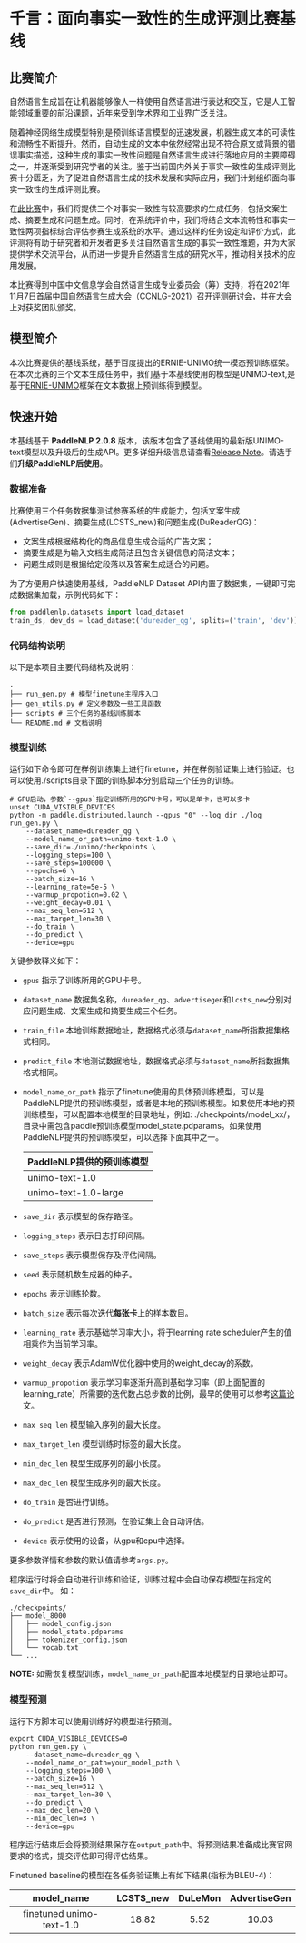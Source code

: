 # 千言：面向事实一致性的生成评测比赛基线

## 比赛简介

自然语言生成旨在让机器能够像人一样使用自然语言进行表达和交互，它是人工智能领域重要的前沿课题，近年来受到学术界和工业界广泛关注。

随着神经网络生成模型特别是预训练语言模型的迅速发展，机器生成文本的可读性和流畅性不断提升。然而，自动生成的文本中依然经常出现不符合原文或背景的错误事实描述，这种生成的事实一致性问题是自然语言生成进行落地应用的主要障碍之一，并逐渐受到研究学者的关注。鉴于当前国内外关于事实一致性的生成评测比赛十分匮乏，为了促进自然语言生成的技术发展和实际应用，我们计划组织面向事实一致性的生成评测比赛。

在[此比赛](https://aistudio.baidu.com/aistudio/competition/detail/105)中，我们将提供三个对事实一致性有较高要求的生成任务，包括文案生成、摘要生成和问题生成。同时，在系统评价中，我们将结合文本流畅性和事实一致性两项指标综合评估参赛生成系统的水平。通过这样的任务设定和评价方式，此评测将有助于研究者和开发者更多关注自然语言生成的事实一致性难题，并为大家提供学术交流平台，从而进一步提升自然语言生成的研究水平，推动相关技术的应用发展。

本比赛得到中国中文信息学会自然语言生成专业委员会（筹）支持，将在2021年11月7日首届中国自然语言生成大会（CCNLG-2021）召开评测研讨会，并在大会上对获奖团队颁奖。

## 模型简介
本次比赛提供的基线系统，基于百度提出的ERNIE-UNIMO统一模态预训练框架。在本次比赛的三个文本生成任务中，我们基于本基线使用的模型是UNIMO-text,是基于[ERNIE-UNIMO](https://arxiv.org/pdf/2012.15409.pdf)框架在文本数据上预训练得到模型。

## 快速开始

本基线基于 **PaddleNLP 2.0.8** 版本，该版本包含了基线使用的最新版UNIMO-text模型以及升级后的生成API。更多详细升级信息请查看[Release Note](https://github.com/PaddlePaddle/PaddleNLP/releases/tag/v2.0.8)。请选手们**升级PaddleNLP后使用**。

### 数据准备

比赛使用三个任务数据集测试参赛系统的生成能力，包括文案生成(AdvertiseGen)、摘要生成(LCSTS_new)和问题生成(DuReaderQG)：

- 文案生成根据结构化的商品信息生成合适的广告文案；
- 摘要生成是为输入文档生成简洁且包含关键信息的简洁文本；
- 问题生成则是根据给定段落以及答案生成适合的问题。

为了方便用户快速使用基线，PaddleNLP Dataset API内置了数据集，一键即可完成数据集加载，示例代码如下：

```python
from paddlenlp.datasets import load_dataset
train_ds, dev_ds = load_dataset('dureader_qg', splits=('train', 'dev'))
```

### 代码结构说明

以下是本项目主要代码结构及说明：

```text
.
├── run_gen.py # 模型finetune主程序入口
├── gen_utils.py # 定义参数及一些工具函数
├── scripts # 三个任务的基线训练脚本
└── README.md # 文档说明
```

### 模型训练

运行如下命令即可在样例训练集上进行finetune，并在样例验证集上进行验证。也可以使用./scripts目录下面的训练脚本分别启动三个任务的训练。

```shell
# GPU启动，参数`--gpus`指定训练所用的GPU卡号，可以是单卡，也可以多卡
unset CUDA_VISIBLE_DEVICES
python -m paddle.distributed.launch --gpus "0" --log_dir ./log run_gen.py \
    --dataset_name=dureader_qg \
    --model_name_or_path=unimo-text-1.0 \
    --save_dir=./unimo/checkpoints \
    --logging_steps=100 \
    --save_steps=100000 \
    --epochs=6 \
    --batch_size=16 \
    --learning_rate=5e-5 \
    --warmup_propotion=0.02 \
    --weight_decay=0.01 \
    --max_seq_len=512 \
    --max_target_len=30 \
    --do_train \
    --do_predict \
    --device=gpu
```

关键参数释义如下：
- `gpus` 指示了训练所用的GPU卡号。
- `dataset_name` 数据集名称，`dureader_qg`、`advertisegen`和`lcsts_new`分别对应问题生成、文案生成和摘要生成三个任务。
- `train_file` 本地训练数据地址，数据格式必须与`dataset_name`所指数据集格式相同。
- `predict_file` 本地测试数据地址，数据格式必须与`dataset_name`所指数据集格式相同。
- `model_name_or_path` 指示了finetune使用的具体预训练模型，可以是PaddleNLP提供的预训练模型，或者是本地的预训练模型。如果使用本地的预训练模型，可以配置本地模型的目录地址，例如: ./checkpoints/model_xx/，目录中需包含paddle预训练模型model_state.pdparams。如果使用PaddleNLP提供的预训练模型，可以选择下面其中之一。

   | PaddleNLP提供的预训练模型        |
   |---------------------------------|
   | unimo-text-1.0      |
   | unimo-text-1.0-large |

- `save_dir` 表示模型的保存路径。
- `logging_steps` 表示日志打印间隔。
- `save_steps` 表示模型保存及评估间隔。
- `seed` 表示随机数生成器的种子。
- `epochs` 表示训练轮数。
- `batch_size` 表示每次迭代**每张卡**上的样本数目。
- `learning_rate` 表示基础学习率大小，将于learning rate scheduler产生的值相乘作为当前学习率。
- `weight_decay` 表示AdamW优化器中使用的weight_decay的系数。
- `warmup_propotion` 表示学习率逐渐升高到基础学习率（即上面配置的learning_rate）所需要的迭代数占总步数的比例，最早的使用可以参考[这篇论文](https://arxiv.org/pdf/1706.02677.pdf)。
- `max_seq_len` 模型输入序列的最大长度。
- `max_target_len` 模型训练时标签的最大长度。
- `min_dec_len` 模型生成序列的最小长度。
- `max_dec_len` 模型生成序列的最大长度。
- `do_train` 是否进行训练。
- `do_predict` 是否进行预测，在验证集上会自动评估。
- `device` 表示使用的设备，从gpu和cpu中选择。

更多参数详情和参数的默认值请参考`args.py`。

程序运行时将会自动进行训练和验证，训练过程中会自动保存模型在指定的`save_dir`中。
如：
```text
./checkpoints/
├── model_8000
│   ├── model_config.json
│   ├── model_state.pdparams
│   ├── tokenizer_config.json
│   └── vocab.txt
└── ...
```

**NOTE:** 如需恢复模型训练，`model_name_or_path`配置本地模型的目录地址即可。

### 模型预测

运行下方脚本可以使用训练好的模型进行预测。

```shell
export CUDA_VISIBLE_DEVICES=0
python run_gen.py \
    --dataset_name=dureader_qg \
    --model_name_or_path=your_model_path \
    --logging_steps=100 \
    --batch_size=16 \
    --max_seq_len=512 \
    --max_target_len=30 \
    --do_predict \
    --max_dec_len=20 \
    --min_dec_len=3 \
    --device=gpu
```

程序运行结束后会将预测结果保存在`output_path`中。将预测结果准备成比赛官网要求的格式，提交评估即可得评估结果。

Finetuned baseline的模型在各任务验证集上有如下结果(指标为BLEU-4)：

|       model_name        | LCSTS_new | DuLeMon |    AdvertiseGen    |
| :-----------------------------: | :---: | :-----------: | :-------------------: |
|   finetuned unimo-text-1.0    | 18.82 | 5.52 |     10.03     |
